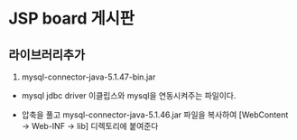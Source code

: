 # JSP board 게시판

## 라이브러리추가

1. mysql-connector-java-5.1.47-bin.jar

- mysql jdbc driver 이클립스와 mysql을 연동시켜주는 파일이다.

- 압축을 풀고 mysql-connector-java-5.1.46.jar 파일을 복사하여 [WebContent -> Web-INF -> lib] 디렉토리에 붙여준다
